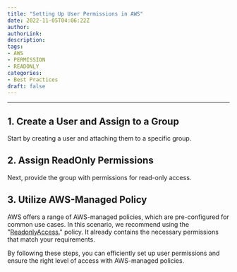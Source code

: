 ```yaml
---
title: "Setting Up User Permissions in AWS"
date: 2022-11-05T04:06:22Z
author:
authorLink:
description:
tags:
- AWS
- PERMISSION
- READONLY
categories:
- Best Practices
draft: false
---
```


***

## 1. **Create a User and Assign to a Group**

Start by creating a user and attaching them to a specific group.



## 2. **Assign ReadOnly Permissions**

Next, provide the group with permissions for read-only access.

## 3. **Utilize AWS-Managed Policy**

AWS offers a range of AWS-managed policies, which are pre-configured for common use cases. In this scenario, we recommend using the "[ReadonlyAccess.](https://docs.aws.amazon.com/aws-managed-policy/latest/reference/ReadOnlyAccess.html/)" policy. It already contains the necessary permissions that match your requirements.



By following these steps, you can efficiently set up user permissions and ensure the right level of access with AWS-managed policies.